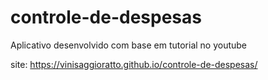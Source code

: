# controle-de-despesas
Aplicativo desenvolvido com base em tutorial no youtube

site: https://vinisaggioratto.github.io/controle-de-despesas/
